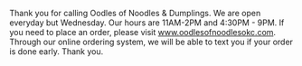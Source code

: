 Thank you for calling Oodles of Noodles & Dumplings.
We are open everyday but Wednesday. Our hours are 11AM-2PM and 4:30PM - 9PM.
If you need to place an order, please visit www.oodlesofnoodlesokc.com.
Through our online ordering system, we will be able to text you if your order is done early.
Thank you.
